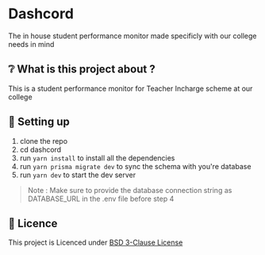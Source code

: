 # Dashcord
The in house student performance monitor made specificly with our college needs in mind

## ❔ What is this project about ? 
This is a student performance monitor for Teacher Incharge scheme at our college

## 🚀 Setting up
1. clone the repo 
2. cd dashcord
3. run ```yarn install``` to install all the dependencies
4. run ```yarn prisma migrate dev``` to sync the schema with you're database
5. run ```yarn dev``` to start the dev server

> Note : Make sure to provide the database connection string as DATABASE_URL in the .env file before step 4

## 📜 Licence 
This project is Licenced under [BSD 3-Clause License](./LICENSE)

